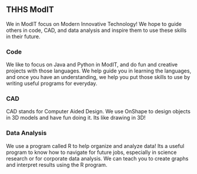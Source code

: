 ## THHS ModIT

We in ModIT focus on Modern Innovative Technology! We hope to guide others in code, CAD, and data analysis and inspire them to use these skills in their future.

### Code

We like to focus on Java and Python in ModIT, and do fun and creative projects with those languages. We help guide you in learning the languages, and once you have an understanding, we help you put those skills to use by writing useful programs for everyday.

### CAD

CAD stands for Computer Aided Design. We use OnShape to design objects in 3D models and have fun doing it. Its like drawing in 3D!

### Data Analysis

We use a program called R to help organize and analyze data! Its a useful program to know how to navigate for future jobs, especially in science research or for corporate data analysis. We can teach you to create graphs and interpret results using the R program.

